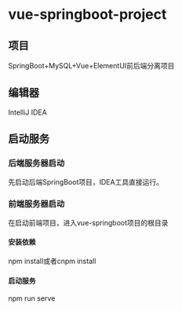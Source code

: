 # vue-springboot-project
## 项目
SpringBoot+MySQL+Vue+ElementUI前后端分离项目

## 编辑器
IntelliJ IDEA

## 启动服务
### 后端服务器启动
先启动后端SpringBoot项目，IDEA工具直接运行。
### 前端服务器启动
在启动前端项目，进入vue-springboot项目的根目录
#### 安装依赖
npm install或者cnpm install
#### 启动服务
npm run serve

